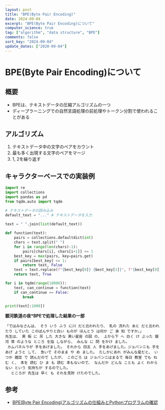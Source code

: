 ```yaml
---
layout: post
title: "BPE(Byte Pair Encoding)"
date: 2024-09-04
excerpt: "BPE(Byte Pair Encoding)について"
computer_science: true
tag: ["algorithm", "data structure", "BPE"]
comments: false
sort_key: "2024-09-04"
update_dates: ["2020-09-04"]
---
```


# BPE(Byte Pair Encoding)について

## 概要
 - BPEは、テキストデータの圧縮アルゴリズムの一つ
 - ディープラーニングでの自然言語処理の前処理やトークン分割で使われることがある

## アルゴリズム
 1. テキストデータ中の文字のペアをカウント
 2. 最も多く出現する文字のペアをマージ
 3. 1, 2を繰り返す

## キャラクターベースでの実装例

```python
import re
import collections
import pandas as pd
from tqdm.auto import tqdm

# テキストデータの読み込み
default_text = "..." # テキストデータを入力

text = " ".join(list(default_text))
                                   
def function(text):
    pairs = collections.defaultdict(int)
    chars = text.split(" ")
    for i in range(len(chars)-1):
        pairs[chars[i], chars[i+1]] += 1
    best_key = max(pairs, key=pairs.get)
    if pairs[best_key] <= 1:
        return text, False
    text = text.replace(f"{best_key[0]} {best_key[1]}", f"{best_key[0]}{best_key[1]}")
    return text, True

for i in tqdm(range(10000)):
    text, can_continue = function(text)
    if can_continue == False:
        break

print(text[:1000])
```

**銀河鉄道の夜*BPEで処理した結果の一部**

```
「ではみなさんは、 そう いう ふう に川 だと云われたり、 乳の 流れた あと だと云われたり していた このぼんやりと白い ものが ほんとう は何か ご 承 知 ですか。」 
先生は、 黒 板 に 吊 した 大きな 黒い星座 の図 の、 上から下 へ 白く け ぶった 銀河 帯 のような ところ を指 しながら、 みんな に 問 をかけ ました。
 カムパネルラが 手をあげました。 それから 四五 人 手をあげました。ジョバンニも 手をあげ ようと して、 急いで そのまま や め ました。 たしかにあれ がみんな星だと、 いつか 雑誌 で 読んだので したが、 このごろ は ジョバンニはまるで 毎日 教室 でも ねむ く、 本を 読む ひ ま も 読む 本もないので、 なんだか どんな ことも よく わからない という 気持ちが するのでした。
　 ところが 先生は 早く も それを見附 けたのでした。
```

## 参考
 - [BPE(Byte Pair Encoding)アルゴリズムの仕組みとPythonプログラムの確認](https://www.hello-statisticians.com/ml/nlp/bpe1.html)
